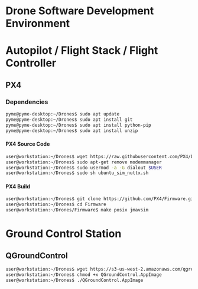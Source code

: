 # Drone Software Development Environment

# Autopilot / Flight Stack / Flight Controller

## PX4

### Dependencies

```sh
pyme@pyme-desktop:~/Drones$ sudo apt update
pyme@pyme-desktop:~/Drones$ sudo apt install git
pyme@pyme-desktop:~/Drones$ sudo apt install python-pip
pyme@pyme-desktop:~/Drones$ sudo apt install unzip
```

#### PX4 Source Code

```sh
user@workstation:~/Drones$ wget https://raw.githubusercontent.com/PX4/Devguide/master/build_scripts/ubuntu_sim_nuttx.sh
user@workstation:~/Drones$ sudo apt-get remove modemmanager
user@workstation:~/Drones$ sudo usermod -a -G dialout $USER
user@workstation:~/Drones$ sudo sh ubuntu_sim_nuttx.sh
```

#### PX4 Build

```sh
user@workstation:~/Drones$ git clone https://github.com/PX4/Firmware.git
user@workstation:~/Drones$ cd Firmware
user@workstation:~/Drones/Firmware$ make posix jmavsim
```

# Ground Control Station

## QGroundControl

```sh
user@workstation:~/Drones$ wget https://s3-us-west-2.amazonaws.com/qgroundcontrol/latest/QGroundControl.AppImage
user@workstation:~/Drones$ chmod +x QGroundControl.AppImage
user@workstation:~/Drones$ ./QGroundControl.AppImage
```

